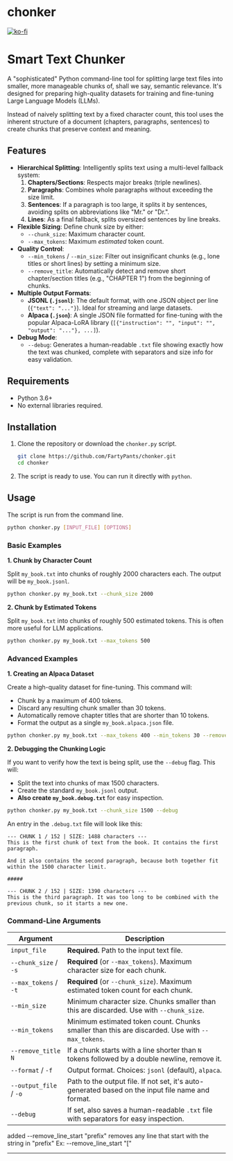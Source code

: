 # chonker

[![ko-fi](https://ko-fi.com/img/githubbutton_sm.svg)](https://ko-fi.com/Q5Q5MOB4M)


# Smart Text Chunker

A "sophisticated" Python command-line tool for splitting large text files into smaller, more manageable chunks of, shall we say, semantic relevance. It's designed for preparing high-quality datasets for training and fine-tuning Large Language Models (LLMs).

Instead of naively splitting text by a fixed character count, this tool uses the inherent structure of a document (chapters, paragraphs, sentences) to create chunks that preserve context and meaning.

## Features

-   **Hierarchical Splitting**: Intelligently splits text using a multi-level fallback system:
    1.  **Chapters/Sections**: Respects major breaks (triple newlines).
    2.  **Paragraphs**: Combines whole paragraphs without exceeding the size limit.
    3.  **Sentences**: If a paragraph is too large, it splits it by sentences, avoiding splits on abbreviations like "Mr." or "Dr.".
    4.  **Lines**: As a final fallback, splits oversized sentences by line breaks.
-   **Flexible Sizing**: Define chunk size by either:
    -   `--chunk_size`: Maximum character count.
    -   `--max_tokens`: Maximum *estimated* token count.
-   **Quality Control**:
    -   `--min_tokens` / `--min_size`: Filter out insignificant chunks (e.g., lone titles or short lines) by setting a minimum size.
    -   `--remove_title`: Automatically detect and remove short chapter/section titles (e.g., "CHAPTER 1") from the beginning of chunks.
-   **Multiple Output Formats**:
    -   **JSONL (`.jsonl`)**: The default format, with one JSON object per line (`{"text": "..."}`). Ideal for streaming and large datasets.
    -   **Alpaca (`.json`)**: A single JSON file formatted for fine-tuning with the popular Alpaca-LoRA library (`[{"instruction": "", "input": "", "output": "..."}, ...]`).
-   **Debug Mode**:
    -   `--debug`: Generates a human-readable `.txt` file showing exactly how the text was chunked, complete with separators and size info for easy validation.

## Requirements

-   Python 3.6+
-   No external libraries required.

## Installation

1.  Clone the repository or download the `chonker.py` script.
    ```sh
    git clone https://github.com/FartyPants/chonker.git
    cd chonker
    ```
2.  The script is ready to use. You can run it directly with `python`.

## Usage

The script is run from the command line.

```sh
python chonker.py [INPUT_FILE] [OPTIONS]
```

### Basic Examples

**1. Chunk by Character Count**

Split `my_book.txt` into chunks of roughly 2000 characters each. The output will be `my_book.jsonl`.

```sh
python chonker.py my_book.txt --chunk_size 2000
```

**2. Chunk by Estimated Tokens**

Split `my_book.txt` into chunks of roughly 500 estimated tokens. This is often more useful for LLM applications.

```sh
python chonker.py my_book.txt --max_tokens 500
```

### Advanced Examples

**1. Creating an Alpaca Dataset**

Create a high-quality dataset for fine-tuning. This command will:
-   Chunk by a maximum of 400 tokens.
-   Discard any resulting chunk smaller than 30 tokens.
-   Automatically remove chapter titles that are shorter than 10 tokens.
-   Format the output as a single `my_book.alpaca.json` file.

```sh
python chonker.py my_book.txt --max_tokens 400 --min_tokens 30 --remove_title 10 --format alpaca
```

**2. Debugging the Chunking Logic**

If you want to verify how the text is being split, use the `--debug` flag. This will:
-   Split the text into chunks of max 1500 characters.
-   Create the standard `my_book.jsonl` output.
-   **Also create `my_book.debug.txt`** for easy inspection.

```sh
python chonker.py my_book.txt --chunk_size 1500 --debug
```

An entry in the `.debug.txt` file will look like this:

```
--- CHUNK 1 / 152 | SIZE: 1488 characters ---
This is the first chunk of text from the book. It contains the first paragraph.

And it also contains the second paragraph, because both together fit within the 1500 character limit.

#####

--- CHUNK 2 / 152 | SIZE: 1390 characters ---
This is the third paragraph. It was too long to be combined with the previous chunk, so it starts a new one.
```

### Command-Line Arguments

| Argument               | Description                                                                                             |
| ---------------------- | ------------------------------------------------------------------------------------------------------- |
| `input_file`           | **Required.** Path to the input text file.                                                              |
| `--chunk_size` / `-s`  | **Required** (or `--max_tokens`). Maximum character size for each chunk.                                |
| `--max_tokens` / `-t`  | **Required** (or `--chunk_size`). Maximum estimated token count for each chunk.                         |
| `--min_size`           | Minimum character size. Chunks smaller than this are discarded. Use with `--chunk_size`.                |
| `--min_tokens`         | Minimum estimated token count. Chunks smaller than this are discarded. Use with `--max_tokens`.         |
| `--remove_title N`     | If a chunk starts with a line shorter than `N` tokens followed by a double newline, remove it.          |
| `--format` / `-f`      | Output format. Choices: `jsonl` (default), `alpaca`.                                                    |
| `--output_file` / `-o` | Path to the output file. If not set, it's auto-generated based on the input file name and format.       |
| `--debug`              | If set, also saves a human-readable `.txt` file with separators for easy inspection.                    |

added
--remove_line_start "prefix"  removes any line that start with the string in "prefix"  Ex: --remove_line_start "[" 

---
